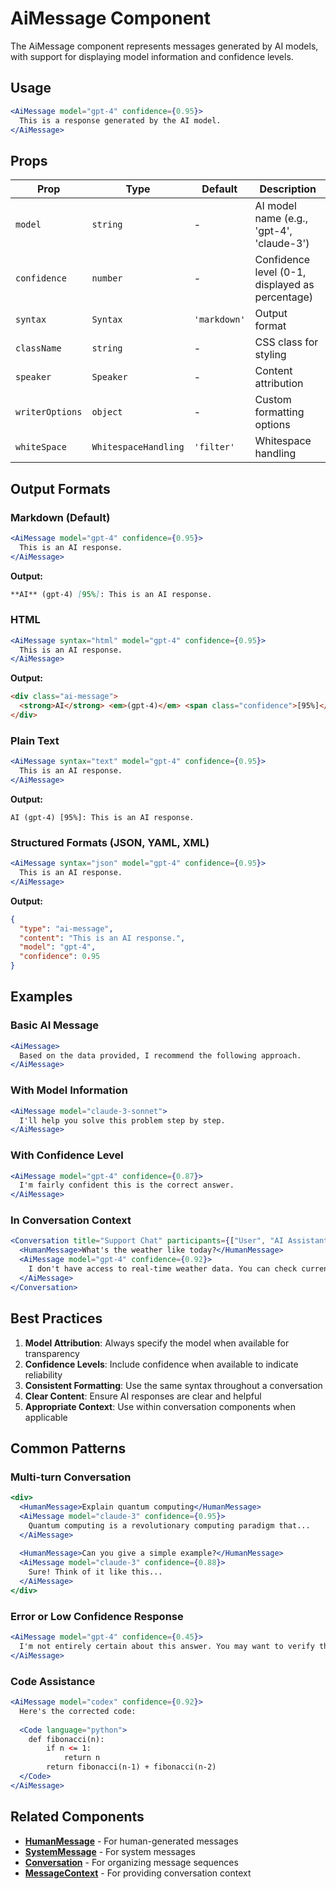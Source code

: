 # AiMessage Component

The AiMessage component represents messages generated by AI models, with support for displaying model information and confidence levels.

## Usage

```jsx
<AiMessage model="gpt-4" confidence={0.95}>
  This is a response generated by the AI model.
</AiMessage>
```

## Props

| Prop | Type | Default | Description |
|------|------|---------|-------------|
| `model` | `string` | - | AI model name (e.g., 'gpt-4', 'claude-3') |
| `confidence` | `number` | - | Confidence level (0-1, displayed as percentage) |
| `syntax` | `Syntax` | `'markdown'` | Output format |
| `className` | `string` | - | CSS class for styling |
| `speaker` | `Speaker` | - | Content attribution |
| `writerOptions` | `object` | - | Custom formatting options |
| `whiteSpace` | `WhitespaceHandling` | `'filter'` | Whitespace handling |

## Output Formats

### Markdown (Default)
```jsx
<AiMessage model="gpt-4" confidence={0.95}>
  This is an AI response.
</AiMessage>
```

**Output:**
```markdown
**AI** (gpt-4) [95%]: This is an AI response.
```

### HTML
```jsx
<AiMessage syntax="html" model="gpt-4" confidence={0.95}>
  This is an AI response.
</AiMessage>
```

**Output:**
```html
<div class="ai-message">
  <strong>AI</strong> <em>(gpt-4)</em> <span class="confidence">[95%]</span>: This is an AI response.
</div>
```

### Plain Text
```jsx
<AiMessage syntax="text" model="gpt-4" confidence={0.95}>
  This is an AI response.
</AiMessage>
```

**Output:**
```text
AI (gpt-4) [95%]: This is an AI response.
```

### Structured Formats (JSON, YAML, XML)
```jsx
<AiMessage syntax="json" model="gpt-4" confidence={0.95}>
  This is an AI response.
</AiMessage>
```

**Output:**
```json
{
  "type": "ai-message",
  "content": "This is an AI response.",
  "model": "gpt-4",
  "confidence": 0.95
}
```

## Examples

### Basic AI Message
```jsx
<AiMessage>
  Based on the data provided, I recommend the following approach.
</AiMessage>
```

### With Model Information
```jsx
<AiMessage model="claude-3-sonnet">
  I'll help you solve this problem step by step.
</AiMessage>
```

### With Confidence Level
```jsx
<AiMessage model="gpt-4" confidence={0.87}>
  I'm fairly confident this is the correct answer.
</AiMessage>
```

### In Conversation Context
```jsx
<Conversation title="Support Chat" participants={["User", "AI Assistant"]}>
  <HumanMessage>What's the weather like today?</HumanMessage>
  <AiMessage model="gpt-4" confidence={0.92}>
    I don't have access to real-time weather data. You can check current weather conditions on weather.com or your local weather app.
  </AiMessage>
</Conversation>
```

## Best Practices

1. **Model Attribution**: Always specify the model when available for transparency
2. **Confidence Levels**: Include confidence when available to indicate reliability
3. **Consistent Formatting**: Use the same syntax throughout a conversation
4. **Clear Content**: Ensure AI responses are clear and helpful
5. **Appropriate Context**: Use within conversation components when applicable

## Common Patterns

### Multi-turn Conversation
```jsx
<div>
  <HumanMessage>Explain quantum computing</HumanMessage>
  <AiMessage model="claude-3" confidence={0.95}>
    Quantum computing is a revolutionary computing paradigm that...
  </AiMessage>
  
  <HumanMessage>Can you give a simple example?</HumanMessage>
  <AiMessage model="claude-3" confidence={0.88}>
    Sure! Think of it like this...
  </AiMessage>
</div>
```

### Error or Low Confidence Response
```jsx
<AiMessage model="gpt-4" confidence={0.45}>
  I'm not entirely certain about this answer. You may want to verify this information from additional sources.
</AiMessage>
```

### Code Assistance
```jsx
<AiMessage model="codex" confidence={0.92}>
  Here's the corrected code:
  
  <Code language="python">
    def fibonacci(n):
        if n <= 1:
            return n
        return fibonacci(n-1) + fibonacci(n-2)
  </Code>
</AiMessage>
```

## Related Components

- **[HumanMessage](./HumanMessage.md)** - For human-generated messages
- **[SystemMessage](./SystemMessage.md)** - For system messages
- **[Conversation](./Conversation.md)** - For organizing message sequences
- **[MessageContext](./MessageContext.md)** - For providing conversation context

